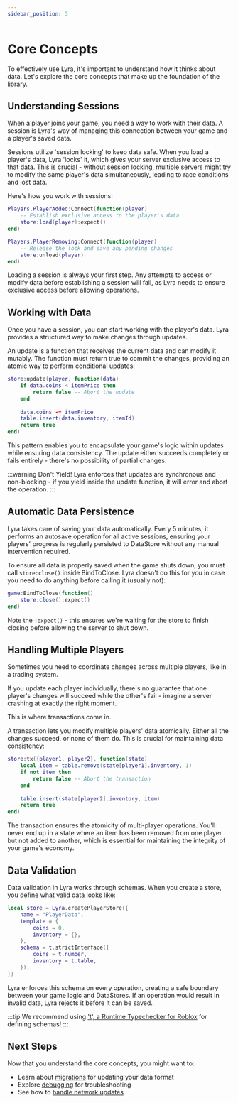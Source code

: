 ```yaml
---
sidebar_position: 3
---
```


# Core Concepts

To effectively use Lyra, it's important to understand how it thinks about data. Let's explore the core concepts that make up the foundation of the library.

## Understanding Sessions

When a player joins your game, you need a way to work with their data. A session is Lyra's way of managing this connection between your game and a player's saved data.

Sessions utilize 'session locking' to keep data safe. When you load a player's data, Lyra 'locks' it, which gives your server exclusive access to that data. This is crucial - without session locking, multiple servers might try to modify the same player's data simultaneously, leading to race conditions and lost data.

Here's how you work with sessions:

```lua
Players.PlayerAdded:Connect(function(player)
    -- Establish exclusive access to the player's data
    store:load(player):expect()
end)

Players.PlayerRemoving:Connect(function(player)
    -- Release the lock and save any pending changes
    store:unload(player)
end)
```

Loading a session is always your first step. Any attempts to access or modify data before establishing a session will fail, as Lyra needs to ensure exclusive access before allowing operations.

## Working with Data

Once you have a session, you can start working with the player's data. Lyra provides a structured way to make changes through updates.

An update is a function that receives the current data and can modify it mutably. The function must return true to commit the changes, providing an atomic way to perform conditional updates:

```lua
store:update(player, function(data)
    if data.coins < itemPrice then
        return false -- Abort the update
    end
    
    data.coins -= itemPrice
    table.insert(data.inventory, itemId)
    return true
end)
```

This pattern enables you to encapsulate your game's logic within updates while ensuring data consistency. The update either succeeds completely or fails entirely - there's no possibility of partial changes.

:::warning Don't Yield!
Lyra enforces that updates are synchronous and non-blocking - if you yield inside the update function, it will error and abort the operation.
:::

## Automatic Data Persistence

Lyra takes care of saving your data automatically. Every 5 minutes, it performs an autosave operation for all active sessions, ensuring your players' progress is regularly persisted to DataStore without any manual intervention required.

To ensure all data is properly saved when the game shuts down, you must call `store:close()` inside BindToClose. Lyra doesn't do this for you in case you need to do anything before calling it (usually not):

```lua
game:BindToClose(function()
    store:close():expect()
end)
```

Note the `:expect()` - this ensures we're waiting for the store to finish closing before allowing the server to shut down.

## Handling Multiple Players

Sometimes you need to coordinate changes across multiple players, like in a trading system. 

If you update each player individually, there's no guarantee that one player's changes will succeed while the other's fail - imagine a server crashing at exactly the right moment.

This is where transactions come in.

A transaction lets you modify multiple players' data atomically. Either all the changes succeed, or none of them do. This is crucial for maintaining data consistency:

```lua
store:tx({player1, player2}, function(state)
    local item = table.remove(state[player1].inventory, 1)
    if not item then
        return false -- Abort the transaction
    end
    
    table.insert(state[player2].inventory, item)
    return true
end)
```

The transaction ensures the atomicity of multi-player operations. You'll never end up in a state where an item has been removed from one player but not added to another, which is essential for maintaining the integrity of your game's economy.

## Data Validation

Data validation in Lyra works through schemas. When you create a store, you define what valid data looks like:

```lua
local store = Lyra.createPlayerStore({
    name = "PlayerData",
    template = {
        coins = 0,
        inventory = {},
    },
    schema = t.strictInterface({
        coins = t.number,
        inventory = t.table,
    }),
})
```

Lyra enforces this schema on every operation, creating a safe boundary between your game logic and DataStores. If an operation would result in invalid data, Lyra rejects it before it can be saved.

:::tip
We recommend using ['t', a Runtime Typechecker for Roblox](https://github.com/osyrisrblx/t) for defining schemas!
:::

## Next Steps

Now that you understand the core concepts, you might want to:
- Learn about [migrations](./advanced/migrations.md) for updating your data format
- Explore [debugging](./advanced/debugging.md) for troubleshooting
- See how to [handle network updates](./advanced/networking.md)
